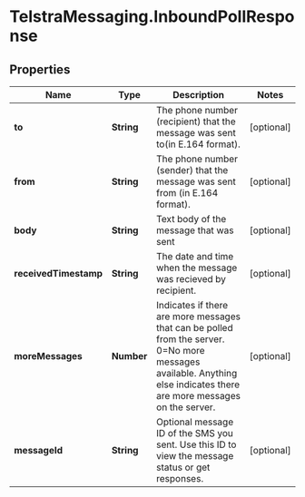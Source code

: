 # TelstraMessaging.InboundPollResponse

## Properties
Name | Type | Description | Notes
------------ | ------------- | ------------- | -------------
**to** | **String** | The phone number (recipient) that the message was sent to(in E.164 format). | [optional] 
**from** | **String** | The phone number (sender) that the message was sent from (in E.164 format). | [optional] 
**body** | **String** | Text body of the message that was sent | [optional] 
**receivedTimestamp** | **String** | The date and time when the message was recieved by recipient. | [optional] 
**moreMessages** | **Number** | Indicates if there are more messages that can be polled from the server. 0&#x3D;No more messages available. Anything else indicates there are more messages on the server. | [optional] 
**messageId** | **String** | Optional message ID of the SMS you sent. Use this ID to view the message status or get responses. | [optional] 


